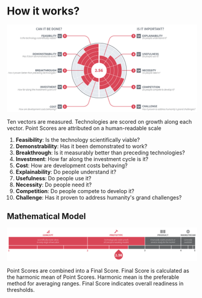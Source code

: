 # How it works?
![](readiness03.png)

Ten vectors are measured. Technologies are  scored on growth along each vector. Point Scores are attributed on a human-readable scale

1. **Feasibility**: Is the technology scientifically viable?
2. **Demonstrability**: Has it been demonstrated to work?
3. **Breakthrough**: Is it measurably better than preceding technologies?
4. **Investment**: How far along the investment cycle is it?
5. **Cost**: How are development costs behaving?
6. **Explainability**: Do people understand it?
7. **Usefulness**: Do people use it?
8. **Necessity**: Do people need it?
9. **Competition**: Do people compete to develop it?
10. **Challenge**: Has it proven to address humanity's grand challenges?

## Mathematical Model

![](readiness04.png)

Point Scores are combined into a Final Score. Final Score is calculated as the harmonic mean of Point Scores. Harmonic mean is the preferable method for averaging ranges. Final Score indicates overall readiness in thresholds. 



